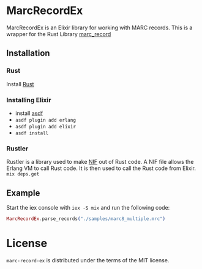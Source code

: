 # MarcRecordEx

MarcRecordEx is an Elixir library for working with MARC records. This is a wrapper for the Rust Library [marc_record](https://github.com/demarque/marc-record)

## Installation
### Rust
Install [Rust](https://www.rust-lang.org/tools/install)

### Installing Elixir
- install [asdf](https://github.com/asdf-vm/asdf)
- `asdf plugin add erlang`
- `asdf plugin add elixir`
- `asdf install`

### Rustler
Rustler is a library used to make [NIF](https://www.erlang.org/docs/17/tutorial/nif) out of Rust code. A NIF file allows the Erlang VM to call Rust code. It is then used to call the Rust code from Elixir.
`mix deps.get`

## Example
Start the iex console with `iex -S mix` and run the following code:
```elixir
MarcRecordEx.parse_records("./samples/marc8_multiple.mrc")
```


License
=======

`marc-record-ex` is distributed under the terms of the MIT license.
